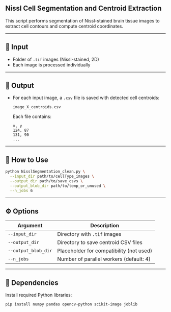 
## Nissl Cell Segmentation and Centroid Extraction

This script performs segmentation of Nissl-stained brain tissue images to extract cell contours and compute centroid coordinates.

---

## 📂 Input

- Folder of `.tif` images (Nissl-stained, 2D)
- Each image is processed individually

---

## 💾 Output

- For each input image, a `.csv` file is saved with detected cell centroids:
  ```
  image_X_centroids.csv
  ```
  Each file contains:
  ```
  x, y
  124, 87
  131, 90
  ...
  ```

---

## 🚀 How to Use

```bash
python NisslSegmentation_clean.py \
  --input_dir path/to/cellType_images \
  --output_dir path/to/save_csvs \
  --output_blob_dir path/to/temp_or_unused \
  --n_jobs 6
```

---

## ⚙️ Options

| Argument | Description |
|----------|-------------|
| `--input_dir` | Directory with `.tif` images |
| `--output_dir` | Directory to save centroid CSV files |
| `--output_blob_dir` | Placeholder for compatibility (not used) |
| `--n_jobs` | Number of parallel workers (default: 4) |

---

## 🧪 Dependencies

Install required Python libraries:
```bash
pip install numpy pandas opencv-python scikit-image joblib
```



